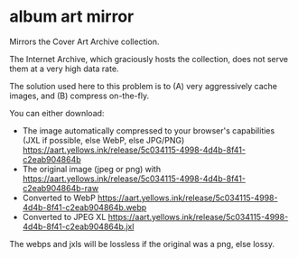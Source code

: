 # album art mirror

Mirrors the Cover Art Archive collection.

The Internet Archive, which graciously hosts the collection, does not serve them at a very high data rate.

The solution used here to this problem is to (A) very aggressively cache images, and (B) compress on-the-fly.

You can either download:
- The image automatically compressed to your browser's capabilities (JXL if possible, else WebP, else JPG/PNG)
  https://aart.yellows.ink/release/5c034115-4998-4d4b-8f41-c2eab904864b
- The original image (jpeg or png) with
  https://aart.yellows.ink/release/5c034115-4998-4d4b-8f41-c2eab904864b-raw
- Converted to WebP
  https://aart.yellows.ink/release/5c034115-4998-4d4b-8f41-c2eab904864b.webp
- Converted to JPEG XL
  https://aart.yellows.ink/release/5c034115-4998-4d4b-8f41-c2eab904864b.jxl

The webps and jxls will be lossless if the original was a png, else lossy.
